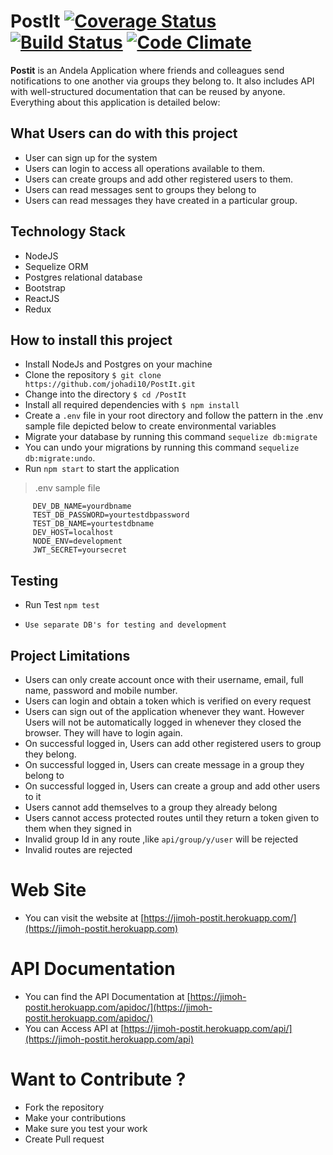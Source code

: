 # PostIt [![Coverage Status](https://coveralls.io/repos/github/johadi10/PostIt/badge.svg?branch=master)](https://coveralls.io/github/johadi10/PostIt?branch=develop) [![Build Status](https://travis-ci.org/johadi10/PostIt.svg?branch=develop)](https://travis-ci.org/johadi10/PostIt) [![Code Climate](https://codeclimate.com/github/johadi10/PostIt/badges/gpa.svg)](https://codeclimate.com/github/johadi10/PostIt)


**Postit** is an Andela Application where friends and colleagues send notifications to one another via groups they belong to. It also includes API with well-structured documentation that can be reused by anyone. Everything about this application is detailed below:

## What Users can do with this project

* User can sign up for the system
* Users can login to access all operations available to them.
* Users can create groups and add other registered users to them.
* Users can read messages sent to groups they belong to
* Users can read messages they have created in a particular group.

## Technology Stack
* NodeJS
* Sequelize ORM
* Postgres relational database
* Bootstrap
* ReactJS
* Redux

## How to install this project

-   Install NodeJs and Postgres on your machine
-   Clone the repository `$ git clone https://github.com/johadi10/PostIt.git`
-   Change into the directory `$ cd /PostIt`
-   Install all required dependencies with `$ npm install`
-   Create a `.env` file in your root directory and follow the pattern in the .env sample file depicted below to create environmental variables
-   Migrate your database by running this command `sequelize db:migrate`
-   You can undo your migrations by running this command `sequelize db:migrate:undo`.
-   Run `npm start` to start the application

>   .env sample file
```DEV_DB_PASSWORD=yourpassword
     DEV_DB_NAME=yourdbname
     TEST_DB_PASSWORD=yourtestdbpassword
     TEST_DB_NAME=yourtestdbname
     DEV_HOST=localhost
     NODE_ENV=development
     JWT_SECRET=yoursecret 
```
   
## Testing
-   Run Test `npm test`

-   `Use separate DB's for testing and development`

##  Project Limitations
  * Users can only create account once with their username, email, full name, password and mobile number.
  * Users can login and obtain a token which is verified on every request
  * Users can sign out of the application whenever they want. However Users will not be automatically logged in whenever they closed the browser. They will have to login again.
  * On successful logged in, Users can add other registered users to group they belong.
  * On successful logged in, Users can create message in a group they belong to
  * On successful logged in, Users can create a group and add other users to it
  * Users cannot add themselves to a group they already belong
  * Users cannot access protected routes until they return a token given to them when they signed in
  * Invalid group Id in any route ,like `api/group/y/user` will be rejected
  * Invalid routes are rejected
  # Web Site
  * You can visit the website at [https://jimoh-postit.herokuapp.com/](https://jimoh-postit.herokuapp.com)
  # API Documentation
  * You can find the API Documentation at [https://jimoh-postit.herokuapp.com/apidoc/](https://jimoh-postit.herokuapp.com/apidoc/)
  * You can Access API at [https://jimoh-postit.herokuapp.com/api/](https://jimoh-postit.herokuapp.com/api)
  
  # Want to Contribute ?
  * Fork the repository
  * Make your contributions
  * Make sure you test your work
  * Create Pull request 
